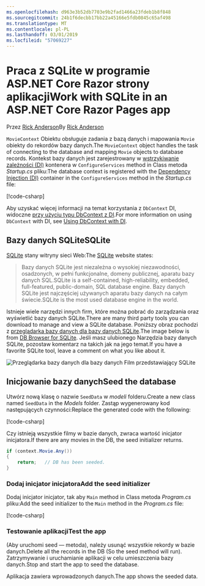 ```yaml
---
ms.openlocfilehash: d963e3b52db7703e9b2fad1466a23fdeb1b8f848
ms.sourcegitcommit: 24b1f6decbb17bb22a45166e5fdb0845c65af498
ms.translationtype: MT
ms.contentlocale: pl-PL
ms.lasthandoff: 03/01/2019
ms.locfileid: "57069227"
---
```

# <a name="work-with-sqlite-in-an-aspnet-core-razor-pages-app"></a><span data-ttu-id="51c1a-101">Praca z SQLite w programie ASP.NET Core Razor strony aplikacji</span><span class="sxs-lookup"><span data-stu-id="51c1a-101">Work with SQLite in an ASP.NET Core Razor Pages app</span></span>

<span data-ttu-id="51c1a-102">Przez [Rick Anderson](https://twitter.com/RickAndMSFT)</span><span class="sxs-lookup"><span data-stu-id="51c1a-102">By [Rick Anderson](https://twitter.com/RickAndMSFT)</span></span>

<span data-ttu-id="51c1a-103">`MovieContext` Obiektu obsługuje zadania z bazą danych i mapowania `Movie` obiekty do rekordów bazy danych.</span><span class="sxs-lookup"><span data-stu-id="51c1a-103">The `MovieContext` object handles the task of connecting to the database and mapping `Movie` objects to database records.</span></span> <span data-ttu-id="51c1a-104">Kontekst bazy danych jest zarejestrowany w [wstrzykiwanie zależności (DI)](xref:fundamentals/dependency-injection) kontenera w `ConfigureServices` method in Class metoda *Startup.cs* pliku:</span><span class="sxs-lookup"><span data-stu-id="51c1a-104">The database context is registered with the [Dependency Injection (DI)](xref:fundamentals/dependency-injection) container in the `ConfigureServices` method in the *Startup.cs* file:</span></span>

[!code-csharp[](code/Startup.cs?name=snippet2&highlight=6-8)]

<span data-ttu-id="51c1a-105">Aby uzyskać więcej informacji na temat korzystania z `DbContext` DI, widoczne [przy użyciu typu DbContext z DI](/ef/core/miscellaneous/configuring-dbcontext#using-dbcontext-with-dependency-injection).</span><span class="sxs-lookup"><span data-stu-id="51c1a-105">For more information on using `DbContext` with DI, see [Using DbContext with DI](/ef/core/miscellaneous/configuring-dbcontext#using-dbcontext-with-dependency-injection).</span></span>

## <a name="sqlite"></a><span data-ttu-id="51c1a-106">Bazy danych SQLite</span><span class="sxs-lookup"><span data-stu-id="51c1a-106">SQLite</span></span>

<span data-ttu-id="51c1a-107">[SQLite](https://www.sqlite.org/) stany witryny sieci Web:</span><span class="sxs-lookup"><span data-stu-id="51c1a-107">The [SQLite](https://www.sqlite.org/) website states:</span></span>

> <span data-ttu-id="51c1a-108">Bazy danych SQLite jest niezależna o wysokiej niezawodności, osadzonych, w pełni funkcjonalne, domeny publicznej, aparatu bazy danych SQL.</span><span class="sxs-lookup"><span data-stu-id="51c1a-108">SQLite is a self-contained, high-reliability, embedded, full-featured, public-domain, SQL database engine.</span></span> <span data-ttu-id="51c1a-109">Bazy danych SQLite jest najczęściej używanych aparatu bazy danych na całym świecie.</span><span class="sxs-lookup"><span data-stu-id="51c1a-109">SQLite is the most used database engine in the world.</span></span>

<span data-ttu-id="51c1a-110">Istnieje wiele narzędzi innych firm, które można pobrać do zarządzania oraz wyświetlić bazy danych SQLite.</span><span class="sxs-lookup"><span data-stu-id="51c1a-110">There are many third party tools you can download to manage and view a SQLite database.</span></span> <span data-ttu-id="51c1a-111">Poniższy obraz pochodzi z [przeglądarka bazy danych dla bazy danych SQLite](http://sqlitebrowser.org/).</span><span class="sxs-lookup"><span data-stu-id="51c1a-111">The image below is from [DB Browser for SQLite](http://sqlitebrowser.org/).</span></span> <span data-ttu-id="51c1a-112">Jeśli masz ulubionego Narzędzia bazy danych SQLite, pozostaw komentarz na takich jak na jego temat.</span><span class="sxs-lookup"><span data-stu-id="51c1a-112">If you have a favorite SQLite tool, leave a comment on what you like about it.</span></span>

![Przeglądarka bazy danych dla bazy danych Film przedstawiający SQLite](../../tutorials/first-mvc-app-xplat/working-with-sql/_static/dbb.png)

## <a name="seed-the-database"></a><span data-ttu-id="51c1a-114">Inicjowanie bazy danych</span><span class="sxs-lookup"><span data-stu-id="51c1a-114">Seed the database</span></span>

<span data-ttu-id="51c1a-115">Utwórz nową klasę o nazwie `SeedData` w *modeli* folderu.</span><span class="sxs-lookup"><span data-stu-id="51c1a-115">Create a new class named `SeedData` in the *Models* folder.</span></span> <span data-ttu-id="51c1a-116">Zastąp wygenerowany kod następujących czynności:</span><span class="sxs-lookup"><span data-stu-id="51c1a-116">Replace the generated code with the following:</span></span>

[!code-csharp[](code/Models/SeedData.cs)]

<span data-ttu-id="51c1a-117">Czy istnieją wszystkie filmy w bazie danych, zwraca wartość inicjator inicjatora.</span><span class="sxs-lookup"><span data-stu-id="51c1a-117">If there are any movies in the DB, the seed initializer returns.</span></span>

```csharp
if (context.Movie.Any())
{
    return;   // DB has been seeded.
}
```

<a name="si"></a>
### <a name="add-the-seed-initializer"></a><span data-ttu-id="51c1a-118">Dodaj inicjator inicjatora</span><span class="sxs-lookup"><span data-stu-id="51c1a-118">Add the seed initializer</span></span>

<span data-ttu-id="51c1a-119">Dodaj inicjator inicjator, tak aby `Main` method in Class metoda *Program.cs* pliku:</span><span class="sxs-lookup"><span data-stu-id="51c1a-119">Add the seed initializer to the `Main` method in the *Program.cs* file:</span></span>

[!code-csharp[](../../tutorials/razor-pages/razor-pages-start/sample/RazorPagesMovie/Program.cs)]

### <a name="test-the-app"></a><span data-ttu-id="51c1a-120">Testowanie aplikacji</span><span class="sxs-lookup"><span data-stu-id="51c1a-120">Test the app</span></span>

<span data-ttu-id="51c1a-121">(Aby uruchomi seed — metoda), należy usunąć wszystkie rekordy w bazie danych.</span><span class="sxs-lookup"><span data-stu-id="51c1a-121">Delete all the records in the DB (So the seed method will run).</span></span> <span data-ttu-id="51c1a-122">Zatrzymywanie i uruchamianie aplikacji w celu umieszczenia bazy danych.</span><span class="sxs-lookup"><span data-stu-id="51c1a-122">Stop and start the app to seed the database.</span></span>

<span data-ttu-id="51c1a-123">Aplikacja zawiera wprowadzonych danych.</span><span class="sxs-lookup"><span data-stu-id="51c1a-123">The app shows the seeded data.</span></span>
